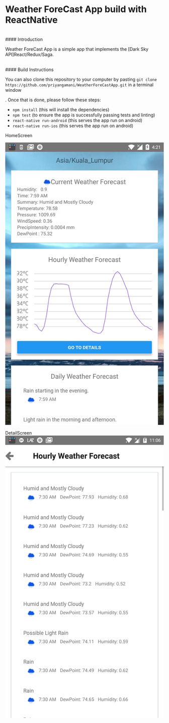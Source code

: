 # Weather ForeCast App build with ReactNative

<br />
#### Introduction

Weather ForeCast App is a simple app that implements the [Dark Sky API]React/Redux/Saga. 

<br />
#### Build Instructions

You can also clone this repository to your computer by pasting 
`git clone https://github.com/priyangamani/WeatherForeCastApp.git` in a terminal window

. Once that is done, please follow these steps:
- `npm install` (this will install the dependencies)
- `npm test` (to ensure the app is successfully passing tests and linting)
- `react-native run-android` (this serves the app  run on android)
- `react-native run-ios` (this serves the app  run on android)

HomeScreen

![alt text](https://github.com/priyangamani/WeatherForeCastApp/blob/master/screenshots/HomeScreen.jpg)

DetailScreen
![alt text](https://github.com/priyangamani/WeatherForeCastApp/blob/master/screenshots/DetailScreen.jpg)
